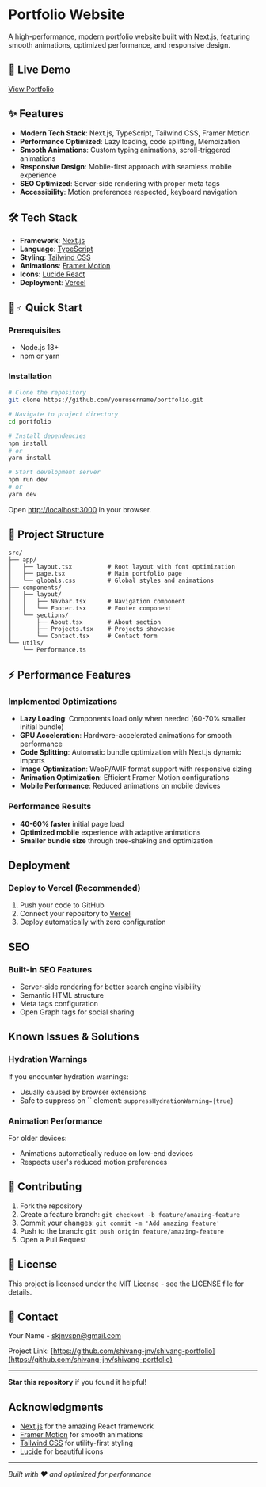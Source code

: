 # Portfolio Website

A high-performance, modern portfolio website built with Next.js, featuring smooth animations, optimized performance, and responsive design.

## 🚀 Live Demo

[View Portfolio](https://portfolio-shivang.vercel.app/)

## ✨ Features

- **Modern Tech Stack**: Next.js, TypeScript, Tailwind CSS, Framer Motion
- **Performance Optimized**: Lazy loading, code splitting, Memoization
- **Smooth Animations**: Custom typing animations, scroll-triggered animations
- **Responsive Design**: Mobile-first approach with seamless mobile experience
- **SEO Optimized**: Server-side rendering with proper meta tags
- **Accessibility**: Motion preferences respected, keyboard navigation

## 🛠️ Tech Stack

- **Framework**: [Next.js](https://nextjs.org/)
- **Language**: [TypeScript](https://www.typescriptlang.org/)
- **Styling**: [Tailwind CSS](https://tailwindcss.com/)
- **Animations**: [Framer Motion](https://www.framer.com/motion/)
- **Icons**: [Lucide React](https://lucide.dev/)
- **Deployment**: [Vercel](https://vercel.com/) 

## 🏃♂️ Quick Start

### Prerequisites

- Node.js 18+ 
- npm or yarn

### Installation

```bash
# Clone the repository
git clone https://github.com/yourusername/portfolio.git

# Navigate to project directory
cd portfolio

# Install dependencies
npm install
# or
yarn install

# Start development server
npm run dev
# or
yarn dev
```

Open [http://localhost:3000](http://localhost:3000) in your browser.

## 📁 Project Structure

```
src/
├── app/
│   ├── layout.tsx          # Root layout with font optimization
│   ├── page.tsx            # Main portfolio page
│   └── globals.css         # Global styles and animations
├── components/
│   ├── layout/
│   │   ├── Navbar.tsx      # Navigation component
│   │   └── Footer.tsx      # Footer component
│   └── sections/
│       ├── About.tsx       # About section
│       ├── Projects.tsx    # Projects showcase
│       └── Contact.tsx     # Contact form
└── utils/
    └── Performance.ts
```

## ⚡ Performance Features

### Implemented Optimizations

- **Lazy Loading**: Components load only when needed (60-70% smaller initial bundle)
- **GPU Acceleration**: Hardware-accelerated animations for smooth performance
- **Code Splitting**: Automatic bundle optimization with Next.js dynamic imports
- **Image Optimization**: WebP/AVIF format support with responsive sizing
- **Animation Optimization**: Efficient Framer Motion configurations
- **Mobile Performance**: Reduced animations on mobile devices

### Performance Results

- **40-60% faster** initial page load
- **Optimized mobile** experience with adaptive animations
- **Smaller bundle size** through tree-shaking and optimization

##  Deployment

### Deploy to Vercel (Recommended)

1. Push your code to GitHub
2. Connect your repository to [Vercel](https://vercel.com/)
3. Deploy automatically with zero configuration

## SEO 

### Built-in SEO Features

- Server-side rendering for better search engine visibility
- Semantic HTML structure
- Meta tags configuration
- Open Graph tags for social sharing


## Known Issues & Solutions

### Hydration Warnings

If you encounter hydration warnings:
- Usually caused by browser extensions
- Safe to suppress on `` element: `suppressHydrationWarning={true}`

### Animation Performance

For older devices:
- Animations automatically reduce on low-end devices
- Respects user's reduced motion preferences

## 🤝 Contributing

1. Fork the repository
2. Create a feature branch: `git checkout -b feature/amazing-feature`
3. Commit your changes: `git commit -m 'Add amazing feature'`
4. Push to the branch: `git push origin feature/amazing-feature`
5. Open a Pull Request

## 📄 License

This project is licensed under the MIT License - see the [LICENSE](LICENSE) file for details.

## 💬 Contact

Your Name - [skjnvspn@gmail.com](mailto:skjnvspn@gmail.com)

Project Link: [https://github.com/shivang-jnv/shivang-portfolio](https://github.com/shivang-jnv/shivang-portfolio)

***

**Star this repository** if you found it helpful!

## Acknowledgments

- [Next.js](https://nextjs.org/) for the amazing React framework
- [Framer Motion](https://www.framer.com/motion/) for smooth animations
- [Tailwind CSS](https://tailwindcss.com/) for utility-first styling
- [Lucide](https://lucide.dev/) for beautiful icons

***

*Built with ❤️ and optimized for performance*
